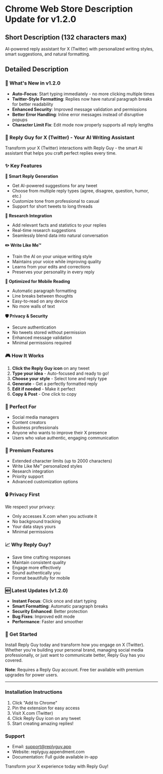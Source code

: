 # Chrome Web Store Description Update for v1.2.0

## Short Description (132 characters max)
AI-powered reply assistant for X (Twitter) with personalized writing styles, smart suggestions, and natural formatting.

## Detailed Description

### 🚀 What's New in v1.2.0
- **Auto-Focus**: Start typing immediately - no more clicking multiple times
- **Twitter-Style Formatting**: Replies now have natural paragraph breaks for better readability
- **Enhanced Security**: Improved message validation and permissions
- **Better Error Handling**: Inline error messages instead of disruptive popups
- **Character Limit Fix**: Edit mode now properly supports all reply lengths

### 💬 Reply Guy for X (Twitter) - Your AI Writing Assistant

Transform your X (Twitter) interactions with Reply Guy - the smart AI assistant that helps you craft perfect replies every time.

### ✨ Key Features

**🎯 Smart Reply Generation**
- Get AI-powered suggestions for any tweet
- Choose from multiple reply types (agree, disagree, question, humor, etc.)
- Customize tone from professional to casual
- Support for short tweets to long threads

**🔬 Research Integration**
- Add relevant facts and statistics to your replies
- Real-time research suggestions
- Seamlessly blend data into natural conversation

**✏️ Write Like Me™**
- Train the AI on your unique writing style
- Maintains your voice while improving quality
- Learns from your edits and corrections
- Preserves your personality in every reply

**📱 Optimized for Mobile Reading**
- Automatic paragraph formatting
- Line breaks between thoughts
- Easy-to-read on any device
- No more walls of text

**🛡️ Privacy & Security**
- Secure authentication
- No tweets stored without permission
- Enhanced message validation
- Minimal permissions required

### 🎮 How It Works

1. **Click the Reply Guy icon** on any tweet
2. **Type your idea** - Auto-focused and ready to go!
3. **Choose your style** - Select tone and reply type
4. **Generate** - Get a perfectly formatted reply
5. **Edit if needed** - Make it perfect
6. **Copy & Post** - One click to copy

### 🌟 Perfect For

- Social media managers
- Content creators
- Business professionals
- Anyone who wants to improve their X presence
- Users who value authentic, engaging communication

### 💎 Premium Features

- Extended character limits (up to 2000 characters)
- Write Like Me™ personalized styles
- Research integration
- Priority support
- Advanced customization options

### 🔒 Privacy First

We respect your privacy:
- Only accesses X.com when you activate it
- No background tracking
- Your data stays yours
- Minimal permissions

### 📈 Why Reply Guy?

- Save time crafting responses
- Maintain consistent quality
- Engage more effectively
- Sound authentically you
- Format beautifully for mobile

### 🆕 Latest Updates (v1.2.0)

- **Instant Focus**: Click once and start typing
- **Smart Formatting**: Automatic paragraph breaks
- **Security Enhanced**: Better protection
- **Bug Fixes**: Improved edit mode
- **Performance**: Faster and smoother

### 🎯 Get Started

Install Reply Guy today and transform how you engage on X (Twitter). Whether you're building your personal brand, managing social media professionally, or just want to communicate better, Reply Guy has you covered.

**Note**: Requires a Reply Guy account. Free tier available with premium upgrades for power users.

---

### Installation Instructions

1. Click "Add to Chrome"
2. Pin the extension for easy access
3. Visit X.com (Twitter)
4. Click Reply Guy icon on any tweet
5. Start creating amazing replies!

### Support

- Email: support@replyguy.app
- Website: replyguy.appendment.com
- Documentation: Full guide available in-app

Transform your X experience today with Reply Guy!